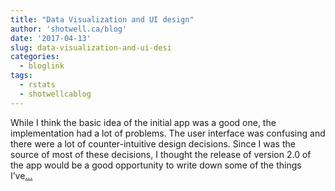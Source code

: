 ```yaml
---
title: "Data Visualization and UI design"
author: 'shotwell.ca/blog'
date: '2017-04-13'
slug: data-visualization-and-ui-desi
categories:
  - bloglink
tags:
  - rstats
  - shotwellcablog
---
```


While I think the basic idea of the initial app was a good one, the implementation had a lot of problems. The user interface was confusing and there were a lot of counter-intuitive design decisions. Since I was the source of most of these decisions, I thought the release of version 2.0 of the app would be a good opportunity to write down some of the things I’ve[... <i class="fas fa-external-link-alt"></i>](http://shotwell.ca/blog/2017/04/13/data-visualization-and-ui-design/)

